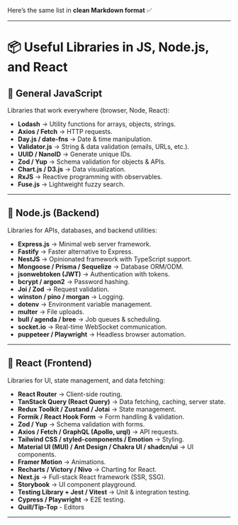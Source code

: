 Here’s the same list in **clean Markdown format** ✅

---

# 📦 Useful Libraries in JS, Node.js, and React

## 🔹 General JavaScript

Libraries that work everywhere (browser, Node, React):

* **Lodash** → Utility functions for arrays, objects, strings.
* **Axios / Fetch** → HTTP requests.
* **Day.js / date-fns** → Date & time manipulation.
* **Validator.js** → String & data validation (emails, URLs, etc.).
* **UUID / NanoID** → Generate unique IDs.
* **Zod / Yup** → Schema validation for objects & APIs.
* **Chart.js / D3.js** → Data visualization.
* **RxJS** → Reactive programming with observables.
* **Fuse.js** → Lightweight fuzzy search.

---

## 🔹 Node.js (Backend)

Libraries for APIs, databases, and backend utilities:

* **Express.js** → Minimal web server framework.
* **Fastify** → Faster alternative to Express.
* **NestJS** → Opinionated framework with TypeScript support.
* **Mongoose / Prisma / Sequelize** → Database ORM/ODM.
* **jsonwebtoken (JWT)** → Authentication with tokens.
* **bcrypt / argon2** → Password hashing.
* **Joi / Zod** → Request validation.
* **winston / pino / morgan** → Logging.
* **dotenv** → Environment variable management.
* **multer** → File uploads.
* **bull / agenda / bree** → Job queues & scheduling.
* **socket.io** → Real-time WebSocket communication.
* **puppeteer / Playwright** → Headless browser automation.

---

## 🔹 React (Frontend)

Libraries for UI, state management, and data fetching:

* **React Router** → Client-side routing.
* **TanStack Query (React Query)** → Data fetching, caching, server state.
* **Redux Toolkit / Zustand / Jotai** → State management.
* **Formik / React Hook Form** → Form handling & validation.
* **Zod / Yup** → Schema validation with forms.
* **Axios / Fetch / GraphQL (Apollo, urql)** → API requests.
* **Tailwind CSS / styled-components / Emotion** → Styling.
* **Material UI (MUI) / Ant Design / Chakra UI / shadcn/ui** → UI components.
* **Framer Motion** → Animations.
* **Recharts / Victory / Nivo** → Charting for React.
* **Next.js** → Full-stack React framework (SSR, SSG).
* **Storybook** → UI component playground.
* **Testing Library + Jest / Vitest** → Unit & integration testing.
* **Cypress / Playwright** → E2E testing.
* **Quill/Tip-Top** - Editors

---
